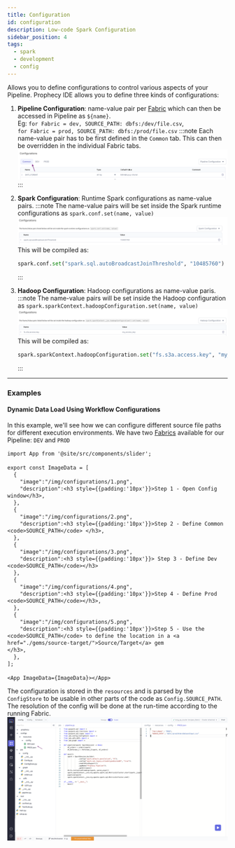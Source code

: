 ```yaml
---
title: Configuration
id: configuration
description: Low-code Spark Configuration
sidebar_position: 4
tags:
  - spark
  - development
  - config
---
```


Allows you to define configurations to control various aspects of your Pipeline. Prophecy IDE allows you to define three kinds of configurations:

1. **Pipeline Configuration**: name-value pair per [Fabric](/concepts/fabric.md) which can then be accessed in Pipeline as `${name}`. <br/> Eg: `for Fabric = dev, SOURCE_PATH: dbfs:/dev/file.csv`, <br/> `for Fabric = prod, SOURCE_PATH: dbfs:/prod/file.csv`
   :::note
   Each name-value pair has to be first defined in the `Common` tab. This can then be overridden in the individual Fabric tabs.
   ![Configurations - Common](./img/configs_common.png)
   :::
2. **Spark Configuration**: Runtime Spark configurations as name-value pairs.
   :::note
   The name-value pairs will be set inside the Spark runtime configurations as `spark.conf.set(name, value)`
   ![Configurations - Spark](./img/configs_spark.png)
   This will be compiled as:

   ```python
   spark.conf.set("spark.sql.autoBroadcastJoinThreshold", "10485760")
   ```

   :::<br/>

3. **Hadoop Configuration**: Hadoop configurations as name-value paris.
   :::note
   The name-value pairs will be set inside the Hadoop configuration as `spark.sparkContext.hadoopConfiguration.set(name, value)`
   ![Configurations - Spark](./img/configs_hadoop.png)
   This will be compiled as:

   ```python
   spark.sparkContext.hadoopConfiguration.set("fs.s3a.access.key", "my_access_key")
   ```

   :::<br/>

---

### Examples

#### Dynamic Data Load Using Workflow Configurations

In this example, we'll see how we can configure different source file paths for different execution environments.
We have two [Fabrics](/concepts/fabric/) available for our Pipeline: `DEV` and `PROD`

```mdx-code-block
import App from '@site/src/components/slider';

export const ImageData = [
  {
    "image":"/img/configurations/1.png",
    "description":<h3 style={{padding:'10px'}}>Step 1 - Open Config window</h3>,
  },
  {
    "image":"/img/configurations/2.png",
    "description":<h3 style={{padding:'10px'}}>Step 2 - Define Common <code>SOURCE_PATH</code> </h3>,
  },
  {
    "image":"/img/configurations/3.png",
    "description":<h3 style={{padding:'10px'}}> Step 3 - Define Dev <code>SOURCE_PATH</code></h3>
  },
  {
    "image":"/img/configurations/4.png",
    "description":<h3 style={{padding:'10px'}}>Step 4 - Define Prod <code>SOURCE_PATH</code></h3>,
  },
  {
    "image":"/img/configurations/5.png",
    "description":<h3 style={{padding:'10px'}}>Step 5 - Use the <code>SOURCE_PATH</code> to define the location in a <a href="./gems/source-target/">Source/Target</a> gem
</h3>,
  },
];

<App ImageData={ImageData}></App>
```

The configuration is stored in the `resources` and is parsed by the `ConfigStore` to be usable in other parts of the code as `Config.SOURCE_PATH`.
The resolution of the config will be done at the run-time according to the running Fabric.
![Configurations - Resource](./img/configs_resource.png)
